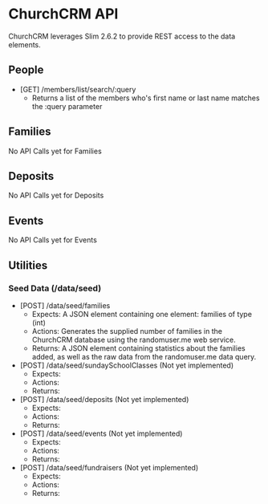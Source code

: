 # ChurchCRM API
ChurchCRM leverages Slim 2.6.2 to provide REST access to the data elements.

## People
* [GET] /members/list/search/:query
  * Returns a list of the members who's first name or last name matches the :query parameter

## Families
No API Calls yet for Families

## Deposits
No API Calls yet for Deposits

## Events
No API Calls yet for Events

## Utilities
### Seed Data (/data/seed)
* [POST] /data/seed/families
  * Expects: A JSON element containing one element: families of type (int)
  * Actions: Generates the supplied number of families in the ChurchCRM database using the randomuser.me web service.
  * Returns: A JSON element containing statistics about the families added, as well as the raw data from the  randomuser.me data query.
* [POST] /data/seed/sundaySchoolClasses (Not yet implemented)
  * Expects:
  * Actions:
  * Returns:
* [POST] /data/seed/deposits (Not yet implemented)
  * Expects:
  * Actions:
  * Returns:
* [POST] /data/seed/events (Not yet implemented)
  * Expects:
  * Actions:
  * Returns:
* [POST] /data/seed/fundraisers (Not yet implemented)
  * Expects:
  * Actions:
  * Returns: